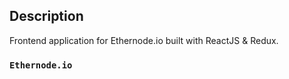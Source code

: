 ## Description
Frontend application for Ethernode.io built with ReactJS & Redux.

### `Ethernode.io`
